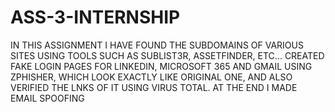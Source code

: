 # ASS-3-INTERNSHIP
IN THIS ASSIGNMENT I HAVE FOUND THE SUBDOMAINS OF VARIOUS SITES USING TOOLS SUCH AS SUBLIST3R, ASSETFINDER, ETC... CREATED FAKE LOGIN PAGES FOR LINKEDIN, MICROSOFT 365 AND GMAIL USING ZPHISHER, WHICH LOOK EXACTLY LIKE ORIGINAL ONE, AND ALSO VERIFIED THE LNKS OF IT USING VIRUS TOTAL. AT THE END I MADE EMAIL SPOOFING 
